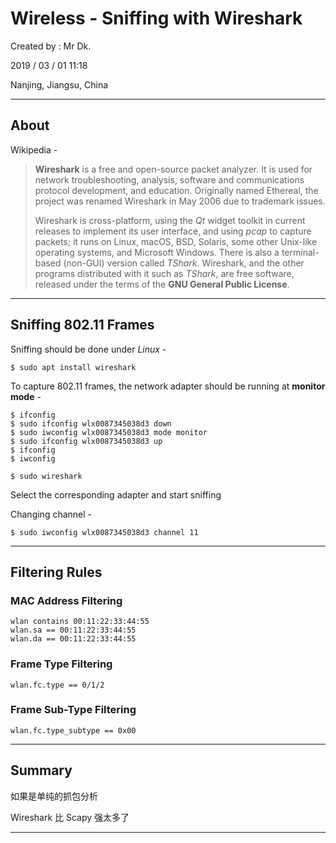 # Wireless - Sniffing with Wireshark

Created by : Mr Dk.

2019 / 03 / 01 11:18

Nanjing, Jiangsu, China

---

## About

Wikipedia - 

> __Wireshark__ is a free and open-source packet analyzer. It is used for network troubleshooting, analysis, software and communications protocol development, and education. Originally named Ethereal, the project was renamed Wireshark in May 2006 due to trademark issues.
>
> Wireshark is cross-platform, using the _Qt_ widget toolkit in current releases to implement its user interface, and using _pcap_ to capture packets; it runs on Linux, macOS, BSD, Solaris, some other Unix-like operating systems, and Microsoft Windows. There is also a terminal-based (non-GUI) version called _TShark_. Wireshark, and the other programs distributed with it such as _TShark_, are free software, released under the terms of the __GNU General Public License__.

---

## Sniffing 802.11 Frames

Sniffing should be done under _Linux_ - 

```console
$ sudo apt install wireshark
```

To capture 802.11 frames, the network adapter should be running at __monitor mode__ - 

```console
$ ifconfig
$ sudo ifconfig wlx0087345038d3 down
$ sudo iwconfig wlx0087345038d3 mode monitor
$ sudo ifconfig wlx0087345038d3 up
$ ifconfig
$ iwconfig
```

```console
$ sudo wireshark
```

Select the corresponding adapter and start sniffing

Changing channel - 

```console
$ sudo iwconfig wlx0087345038d3 channel 11
```

---

## Filtering Rules

### MAC Address Filtering

```
wlan contains 00:11:22:33:44:55
wlan.sa == 00:11:22:33:44:55
wlan.da == 00:11:22:33:44:55
```

### Frame Type Filtering

```
wlan.fc.type == 0/1/2
```

### Frame Sub-Type Filtering

```
wlan.fc.type_subtype == 0x00
```

---

## Summary

如果是单纯的抓包分析

Wireshark 比 Scapy 强太多了

---

